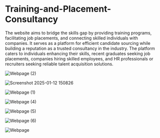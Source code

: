 # Training-and-Placement-Consultancy
The website aims to bridge the skills gap by providing training programs, facilitating job placements, and connecting skilled individuals with companies. It serves as a platform for efficient candidate sourcing while building a reputation as a trusted consultancy in the industry.
The platform caters to individuals enhancing their skills, recent graduates seeking job placements, companies hiring skilled employees, and HR professionals or recruiters seeking reliable talent acquisition solutions.

![Webpage (2)](https://github.com/user-attachments/assets/7882a4c7-5e93-4586-99a7-22a50db88d04)

![Screenshot 2025-01-12 150826](https://github.com/user-attachments/assets/b10f9db5-dcbe-43c6-8cd7-de342bbbac5b)

![Webpage (1)](https://github.com/user-attachments/assets/d87fbfe5-3298-4dbd-983e-7b9f84cbf603)

![Webpage (4)](https://github.com/user-attachments/assets/e6e7d8aa-08b3-427b-bdc5-75b31a035c7e)

![Webpage (5)](https://github.com/user-attachments/assets/48427c03-6693-4e44-9b72-ad56b1487ae8)

![Webpage (6)](https://github.com/user-attachments/assets/45767ba2-c278-470d-9904-1d5cd13d4bf7)

![Webpage](https://github.com/user-attachments/assets/173daa68-e62d-4fe2-b8db-b453812c4204)
